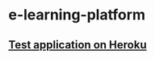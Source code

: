 # e-learning-platform

## [Test application on Heroku](https://e-learning-platform-turvitan.herokuapp.com/)